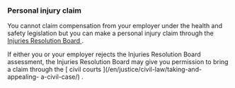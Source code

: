 ###  **Personal injury claim**

You cannot claim compensation from your employer under the health and safety
legislation but you can make a personal injury claim through the [ Injuries
Resolution Board ](/en/justice/civil-law/injuries-resolution-board/) .

If either you or your employer rejects the Injuries Resolution Board
assessment, the Injuries Resolution Board may give you permission to bring a
claim through the [ civil courts ](/en/justice/civil-law/taking-and-appealing-
a-civil-case/) .
